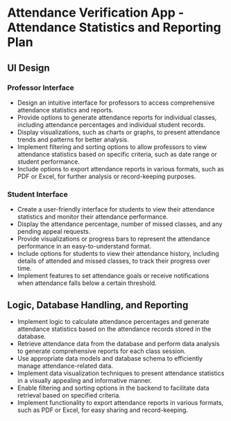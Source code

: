 # Attendance Verification App - Attendance Statistics and Reporting Plan

## UI Design

### Professor Interface

- Design an intuitive interface for professors to access comprehensive attendance statistics and reports.
- Provide options to generate attendance reports for individual classes, including attendance percentages and individual student records.
- Display visualizations, such as charts or graphs, to present attendance trends and patterns for better analysis.
- Implement filtering and sorting options to allow professors to view attendance statistics based on specific criteria, such as date range or student performance.
- Include options to export attendance reports in various formats, such as PDF or Excel, for further analysis or record-keeping purposes.

### Student Interface

- Create a user-friendly interface for students to view their attendance statistics and monitor their attendance performance.
- Display the attendance percentage, number of missed classes, and any pending appeal requests.
- Provide visualizations or progress bars to represent the attendance performance in an easy-to-understand format.
- Include options for students to view their attendance history, including details of attended and missed classes, to track their progress over time.
- Implement features to set attendance goals or receive notifications when attendance falls below a certain threshold.

## Logic, Database Handling, and Reporting

- Implement logic to calculate attendance percentages and generate attendance statistics based on the attendance records stored in the database.
- Retrieve attendance data from the database and perform data analysis to generate comprehensive reports for each class session.
- Use appropriate data models and database schema to efficiently manage attendance-related data.
- Implement data visualization techniques to present attendance statistics in a visually appealing and informative manner.
- Enable filtering and sorting options in the backend to facilitate data retrieval based on specified criteria.
- Implement functionality to export attendance reports in various formats, such as PDF or Excel, for easy sharing and record-keeping.

